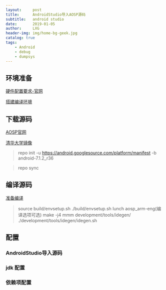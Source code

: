 ```yaml
---
layout:     post
title:      AndroidStudio导入AOSP源码
subtitle:   android studio
date:       2019-01-05
author:     LXG
header-img: img/home-bg-geek.jpg
catalog: true
tags:
    - Android
    - debug
    - dumpsys
---
```


## 环境准备

[硬件配置要求-官网](https://source.android.com/setup/build/requirements)

[搭建编译环境](https://source.android.com/setup/build/initializing)

## 下载源码

[AOSP官网](https://source.android.com/setup/downloading)

[清华大学镜像](https://mirror.tuna.tsinghua.edu.cn/help/AOSP/)

> repo init -u https://android.googlesource.com/platform/manifest -b android-7.1.2_r36

> repo sync

## 编译源码

[准备编译](https://source.android.com/setup/build/building)

> source build/envsetup.sh
> ./build/envsetup.sh
> lunch aosp_arm-eng(编译选项可选)
> make -j4
> mmm development/tools/idegen/
> ./development/tools/idegen/idegen.sh

## 配置

### AndroidStudio导入源码

### jdk 配置

### 依赖项配置
